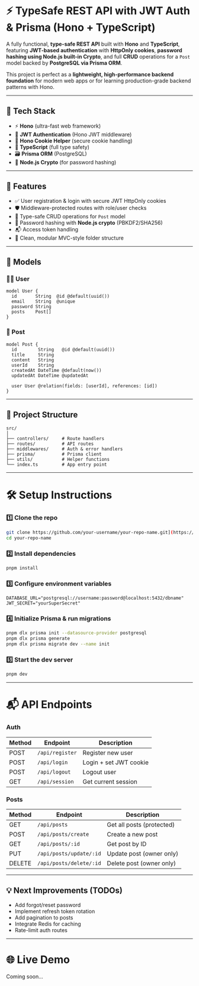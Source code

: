 

# ⚡ TypeSafe REST API with JWT Auth & Prisma (Hono + TypeScript)

A fully functional, **type-safe REST API** built with **Hono** and **TypeScript**, featuring **JWT-based authentication** with **HttpOnly cookies**, **password hashing using Node.js built-in Crypto**, and full **CRUD** operations for a `Post` model backed by **PostgreSQL via Prisma ORM**.

This project is perfect as a **lightweight, high-performance backend foundation** for modern web apps or for learning production-grade backend patterns with Hono.

---

## 🚀 Tech Stack

* ⚡ **Hono** (ultra-fast web framework)
* 🔐 **JWT Authentication** (Hono JWT middleware)
* 🍪 **Hono Cookie Helper** (secure cookie handling)
* 🧠 **TypeScript** (full type safety)
* 🗃️ **Prisma ORM** (PostgreSQL)
* 🔑 **Node.js Crypto** (for password hashing)

---

## 🔐 Features

* ✅ User registration & login with secure JWT HttpOnly cookies
* 🛡️ Middleware-protected routes with role/user checks
* 🧾 Type-safe CRUD operations for `Post` model
* 🔑 Password hashing with **Node.js crypto** (PBKDF2/SHA256)
* 📬 Access token handling
* 🧩 Clean, modular MVC-style folder structure

---

## 🧱 Models

### 🧑‍💻 User

```prisma
model User {
  id       String  @id @default(uuid())
  email    String  @unique
  password String
  posts    Post[]
}
```

### 📝 Post

```prisma
model Post {
  id        String   @id @default(uuid())
  title     String
  content   String
  userId    String
  createdAt DateTime @default(now())
  updatedAt DateTime @updatedAt

  user User @relation(fields: [userId], references: [id])
}
```

---

## 📁 Project Structure

```plaintext
src/
│
├── controllers/     # Route handlers
├── routes/          # API routes
├── middlewares/     # Auth & error handlers
├── prisma/          # Prisma client
├── utils/           # Helper functions
└── index.ts         # App entry point
```

---

# 🛠️ Setup Instructions

### 1️⃣ Clone the repo

```bash
git clone https://github.com/your-username/your-repo-name.git](https://github.com/Dewanshakib/hono-restapi-postgresql-prisma
cd your-repo-name
```

### 2️⃣ Install dependencies

```bash
pnpm install
```

### 3️⃣ Configure environment variables

```env
DATABASE_URL="postgresql://username:password@localhost:5432/dbname"
JWT_SECRET="yourSuperSecret"
```

### 4️⃣ Initialize Prisma & run migrations

```bash
pnpm dlx prisma init --datasource-provider postgresql
pnpm dlx prisma generate
pnpm dlx prisma migrate dev --name init 
```

### 5️⃣ Start the dev server

```bash
pnpm dev
```

---

# 📬 API Endpoints

### Auth

| Method | Endpoint        | Description            |
| ------ | --------------- | ---------------------- |
| POST   | `/api/register` | Register new user      |
| POST   | `/api/login`    | Login + set JWT cookie |
| POST   | `/api/logout`   | Logout user            |
| GET    | `/api/session`  | Get current session    |

### Posts

| Method | Endpoint                | Description               |
| ------ | ----------------------- | ------------------------- |
| GET    | `/api/posts`        | Get all posts (protected) |
| POST   | `/api/posts/create`     | Create a new post         |
| GET    | `/api/posts/:id`        | Get post by ID            |
| PUT    | `/api/posts/update/:id` | Update post (owner only)  |
| DELETE | `/api/posts/delete/:id` | Delete post (owner only)  |

---

## 💡 Next Improvements (TODOs)

* Add forgot/reset password
* Implement refresh token rotation
* Add pagination to posts
* Integrate Redis for caching
* Rate-limit auth routes

---

# 🌐 Live Demo

Coming soon...


